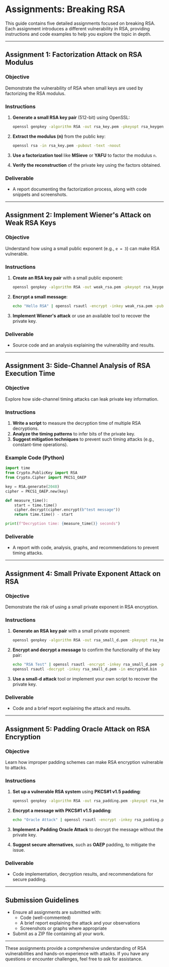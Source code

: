 
# **Assignments: Breaking RSA**  

This guide contains five detailed assignments focused on breaking RSA. Each assignment introduces a different vulnerability in RSA, providing instructions and code examples to help you explore the topic in depth.

---

## **Assignment 1: Factorization Attack on RSA Modulus**  

### Objective  

Demonstrate the vulnerability of RSA when small keys are used by factorizing the RSA modulus.  

### Instructions  

1. **Generate a small RSA key pair** (512-bit) using OpenSSL:

    ```bash
    openssl genpkey -algorithm RSA -out rsa_key.pem -pkeyopt rsa_keygen_bits:512
    ```

2. **Extract the modulus (n)** from the public key:

    ```bash
    openssl rsa -in rsa_key.pem -pubout -text -noout
    ```

3. **Use a factorization tool** like **MSieve** or **YAFU** to factor the modulus `n`.

4. **Verify the reconstruction** of the private key using the factors obtained.

### Deliverable  

- A report documenting the factorization process, along with code snippets and screenshots.

---

## **Assignment 2: Implement Wiener's Attack on Weak RSA Keys**  

### Objective  

Understand how using a small public exponent (e.g., `e = 3`) can make RSA vulnerable.

### Instructions  

1. **Create an RSA key pair** with a small public exponent:

    ```bash
    openssl genpkey -algorithm RSA -out weak_rsa.pem -pkeyopt rsa_keygen_bits:1024 -pkeyopt rsa_keygen_pubexp:3
    ```

2. **Encrypt a small message**:

    ```bash
    echo "Hello RSA" | openssl rsautl -encrypt -inkey weak_rsa.pem -pubin -out encrypted.bin
    ```

3. **Implement Wiener's attack** or use an available tool to recover the private key.

### Deliverable  

- Source code and an analysis explaining the vulnerability and results.

---

## **Assignment 3: Side-Channel Analysis of RSA Execution Time**  

### Objective  

Explore how side-channel timing attacks can leak private key information.

### Instructions  

1. **Write a script** to measure the decryption time of multiple RSA decryptions.
2. **Analyze the timing patterns** to infer bits of the private key.
3. **Suggest mitigation techniques** to prevent such timing attacks (e.g., constant-time operations).

### Example Code (Python)  

```python
import time
from Crypto.PublicKey import RSA
from Crypto.Cipher import PKCS1_OAEP

key = RSA.generate(2048)
cipher = PKCS1_OAEP.new(key)

def measure_time():
    start = time.time()
    cipher.decrypt(cipher.encrypt(b"test message"))
    return time.time() - start

print(f"Decryption time: {measure_time()} seconds")
```

### Deliverable  

- A report with code, analysis, graphs, and recommendations to prevent timing attacks.

---

## **Assignment 4: Small Private Exponent Attack on RSA**  

### Objective  

Demonstrate the risk of using a small private exponent in RSA encryption.

### Instructions  

1. **Generate an RSA key pair** with a small private exponent:

    ```bash
    openssl genpkey -algorithm RSA -out rsa_small_d.pem -pkeyopt rsa_keygen_bits:1024
    ```

2. **Encrypt and decrypt a message** to confirm the functionality of the key pair:

    ```bash
    echo "RSA Test" | openssl rsautl -encrypt -inkey rsa_small_d.pem -pubin -out encrypted.bin
    openssl rsautl -decrypt -inkey rsa_small_d.pem -in encrypted.bin
    ```

3. **Use a small-d attack** tool or implement your own script to recover the private key.

### Deliverable  

- Code and a brief report explaining the attack and results.

---

## **Assignment 5: Padding Oracle Attack on RSA Encryption**  

### Objective  

Learn how improper padding schemes can make RSA encryption vulnerable to attacks.

### Instructions  

1. **Set up a vulnerable RSA system** using **PKCS#1 v1.5 padding**:

    ```bash
    openssl genpkey -algorithm RSA -out rsa_padding.pem -pkeyopt rsa_keygen_bits:1024
    ```

2. **Encrypt a message with PKCS#1 v1.5 padding**:

    ```bash
    echo "Oracle Attack" | openssl rsautl -encrypt -inkey rsa_padding.pem -pubin -out encrypted.bin -pkcs
    ```

3. **Implement a Padding Oracle Attack** to decrypt the message without the private key.

4. **Suggest secure alternatives**, such as **OAEP** padding, to mitigate the issue.

### Deliverable  

- Code implementation, decryption results, and recommendations for secure padding.

---

## **Submission Guidelines**  

- Ensure all assignments are submitted with:
  - Code (well-commented)
  - A brief report explaining the attack and your observations
  - Screenshots or graphs where appropriate
- Submit as a ZIP file containing all your work.

---

These assignments provide a comprehensive understanding of RSA vulnerabilities and hands-on experience with attacks. If you have any questions or encounter challenges, feel free to ask for assistance.
